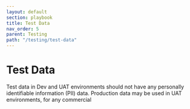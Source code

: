 ```yaml
---
layout: default
section: playbook
title: Test Data
nav_order: 5
parent: Testing
path: "/testing/test-data"
---
```


# Test Data

Test data in Dev and UAT environments should not have any personally
identifiable information (PII) data. Production data may be used in UAT
environments, for any commercial
